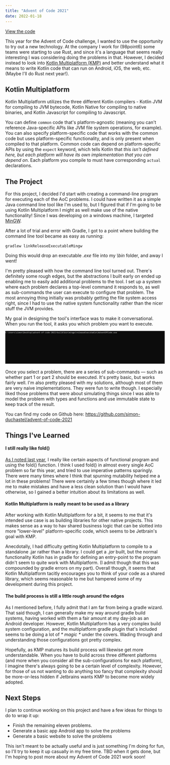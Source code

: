 ```yaml
---
title: "Advent of Code 2021"
date: 2022-01-18
---
```


[View the code](https://github.com/simon-duchastel/advent-of-code-2021)

This year for the Advent of Code challenge, I wanted to use the opportunity to try out a new technology. At the company I work for (98point6) some teams were starting to use Rust, and since it's a language that seems really interesting I was considering doing the problems in that. However, I decided instead to look into [Kotlin Multiplatform (KMP)](https://kotlinlang.org/docs/multiplatform.html) and better understand what it means to write Kotlin code that can run on Android, iOS, the web, etc. (Maybe I'll do Rust next year!).

## Kotlin Multiplatform

Kotlin Multiplatform utilizes the three different Kotlin compilers - Kotlin JVM for compiling to JVM bytecode, Kotlin Native for compiling to native binaries, and Kotlin Javascript for compiling to Javascript.

 You can define `common` code that's platform-agnostic (meaning you can't reference Java-specific APIs like JVM file system operations, for example). You can also specify platform-specific code that works with the common code but uses platform-specific functionality, and is only present when compiled to that platform. Common code can depend on platform-specific APIs by using the `expect` keyword, which tells Kotlin that _this isn't defined here, but each platform will have its own implementation that you can depend on_. Each platform you compile to must have corresponding `actual` declarations.

## The Project

For this project, I decided I'd start with creating a command-line program for executing each of the AoC problems. I could have written it as a simple Java command line tool like I'm used to, but I figured that if I'm going to be using Kotlin Multiplatform I might as well make use of the native functionality! Since I was developing on a windows machine, I targeted [MinGW](https://en.wikipedia.org/wiki/MinGW).

After a lot of trial and error with Gradle, I got to a point where building the command line tool became as easy as running:
```
gradlew linkReleaseExecutableMingw
```

Doing this would drop an executable _.exe_ file into my _\bin_ folder, and away I went!

I'm pretty pleased with how the command line tool turned out. There's definitely some rough edges, but the abstractions I built early on ended up enabling me to easily add additional problems to the tool. I set up a system where each problem declares a top-level command it responds to, as well as sub-commands the user can execute to configure that problem. The most annoying thing initially was probably getting the file system access right, since I had to use the native system functionality rather than the nicer stuff the JVM provides.

My goal in designing the tool's interface was to make it conversational. When you run the tool, it asks you which problem you want to execute.

![Command Line Tool In Action](command-line.gif#center "Command Line Tool")

Once you select a problem, there are a series of sub-commands — such as whether part 1 or part 2 should be executed. It's pretty basic, but works fairly well. I'm also pretty pleased with my solutions, although most of them are very naive implementations. They were fun to write though. I especially liked those problems that were about simulating things since I was able to model the problem with types and functions and use immutable state to keep track of the result.

You can find my code on Github here: https://github.com/simon-duchastel/advent-of-code-2021

## Things I've Learned

#### I still really like fold()

[As I noted last year](/projects/older-projects#advent-of-code-2020), I really like certain aspects of functional program and using the fold() function. I think I used fold() in almost every single AoC problem so far this year, and tried to use imperative patterns sparingly. There were many times where I think that spurning mutability helped me a lot in these problems! There were certainly a few times though where it led me to make mistakes and have a less clean solution than I would have otherwise, so I gained a better intuition about its limitations as well.

#### Kotlin Multiplatform is really meant to be used as a library

After working with Kotlin Multiplatform for a bit, it seems to me that it's intended use case is as building libraries for other native projects. This makes sense as a way to hav shared business logic that can be slotted into more "lower-level" platform-specific code, which seems to be Jetbrain's goal with KMP.

Anecdotally, I had difficulty getting Kotlin Multiplatform to compile to a standalone .jar rather than a library. I could get a _.jar_ built, but the normal functionality Kotlin has in gradle for defining an entry-point to the program didn't seem to quite work with Multiplatform. (I admit though that this was compounded by gradle errors on my part). Overall though, it seems that Kotlin Multiplatform tacitly encourages you to think of your code as a shared library, which seems reasonable to me but hampered some of my development during this project.

#### The build process is still a little rough around the edges

As I mentioned before, I fully admit that I am far from being a gradle wizard. That said though, I can generally make my way around gradle build systems, having worked with them a fair amount at my day-job as an Android developer. However, Kotlin Multiplatform has a very complex build system configuration, and the multiplatform gradle plugin that's included seems to be doing a lot of _* magic *_ under the covers. Wading through and understanding those configurations got pretty complex.

Hopefully, as KMP matures its build process will likewise get more understandable. When you have to build across three different platforms (and more when you consider all the sub-configurations for each platform), I imagine there's always going to be a certain level of complexity. However, for those of us not wanting to do anything too fancy that complexity should be more-or-less hidden if Jetbrains wants KMP to become more widely adopted.

## Next Steps

I plan to continue working on this project and have a few ideas for things to do to wrap it up:

- Finish the remaining eleven problems.
- Generate a basic app Android app to solve the problems
- Generate a basic website to solve the problems

This isn't meant to be actually useful and is just something I'm doing for fun, so I'll try to keep it up casually in my free time. TBD when it gets done, but I'm hoping to post more about my Advent of Code 2021 work soon!
